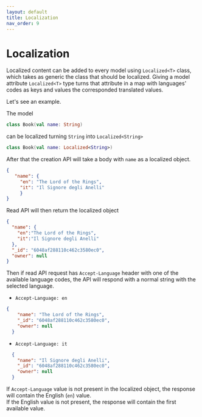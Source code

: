 ```yaml
---
layout: default
title: Localization
nav_order: 9
---
```


# Localization

Localized content can be added to every model using `Localized<T>` class, which takes as generic the class that should be localized.
Giving a model attribute `Localized<T>` type turns that attribute in a map with languages' codes as keys and values the corresponded translated values.

Let's see an example.

The model
```kotlin
class Book(val name: String)
```

can be localized turning `String` into `Localized<String>`
```kotlin
class Book(val name: Localized<String>)
```

After that the creation API will take a body with `name` as a localized object.
```json
{
   "name": {
     "en": "The Lord of the Rings",
     "it": "Il Signore degli Anelli"
     }
}
```

Read API will then return the localized object
```json
{
  "name": {
    "en":"The Lord of the Rings",
    "it":"Il Signore degli Anelli"
  },
  "_id": "6048af288110c462c3580ec0",
  "owner": null
}
```

Then if read API request has `Accept-Language` header with one of the available language codes, the API will respond with a normal string with the selected language.

- `Accept-Language: en`
```json
{
    "name": "The Lord of the Rings",
    "_id": "6048af288110c462c3580ec0",
    "owner": null
  }
```

- `Accept-Language: it`
```json
  {
    "name": "Il Signore degli Anelli",
    "_id": "6048af288110c462c3580ec0",
    "owner": null
  }
```

If `Accept-Language` value is not present in the localized object, the response will contain the English (`en`) value.  
If the English value is not present, the response will contain the first available value.
